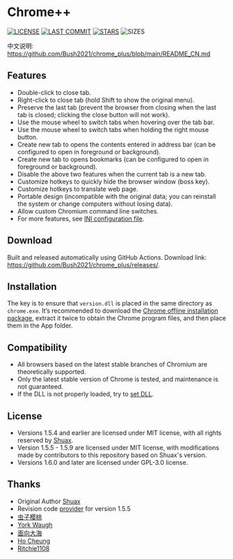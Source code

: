 # Chrome++
[![LICENSE](https://img.shields.io/badge/License-GPL--3.0--only-blue.svg?style=for-the-badge&logo=github "LICENSE")](https://github.com/Bush2021/chrome_plus/blob/main/LICENSE) [![LAST COMMIT](https://img.shields.io/github/last-commit/Bush2021/chrome_plus?color=blue&logo=github&style=for-the-badge "LAST COMMIT")](https://github.com/Bush2021/chrome_plus/commits/main)  [![STARS](https://img.shields.io/github/stars/Bush2021/chrome_plus?color=brightgreen&logo=github&style=for-the-badge "STARS")](https://github.com/Bush2021/chrome_plus/stargazers) ![SIZES](https://img.shields.io/github/languages/code-size/Bush2021/chrome_plus?color=brightgreen&logo=github&style=for-the-badge "SIZES")

中文说明: https://github.com/Bush2021/chrome_plus/blob/main/README_CN.md

## Features
* Double-click to close tab.
* Right-click to close tab (hold Shift to show the original menu).
* Preserve the last tab (prevent the browser from closing when the last tab is closed; clicking the close button will not work).
* Use the mouse wheel to switch tabs when hovering over the tab bar.
* Use the mouse wheel to switch tabs when holding the right mouse button.
* Create new tab to opens the contents entered in address bar (can be configured to open in foreground or background).
* Create new tab to opens bookmarks (can be configured to open in foreground or background).
* Disable the above two features when the current tab is a new tab.
* Customize hotkeys to quickly hide the browser window (boss key).
* Customize hotkeys to translate web page.
* Portable design (incompatible with the original data; you can reinstall the system or change computers without losing data).
* Allow custom Chromium command line switches.
* For more features, see [INI configuration file](https://github.com/Bush2021/chrome_plus/blob/main/src/chrome%2B%2B.ini).

## Download
Built and released automatically using GitHub Actions. Download link: https://github.com/Bush2021/chrome_plus/releases/.

## Installation
The key is to ensure that `version.dll` is placed in the same directory as `chrome.exe`. It’s recommended to download the [Chrome offline installation package](https://github.com/Bush2021/chrome_installer), extract it twice to obtain the Chrome program files, and then place them in the App folder.

## Compatibility
* All browsers based on the latest stable branches of Chromium are theoretically supported.
* Only the latest stable version of Chrome is tested, and maintenance is not guaranteed.
* If the DLL is not properly loaded, try to [set DLL](https://github.com/Bush2021/chrome_plus/blob/main/setdll/).

## License
* Versions 1.5.4 and earlier are licensed under MIT license, with all rights reserved by [Shuax](https://github.com/shuax/).
* Version 1.5.5 - 1.5.9 are licensed under MIT license, with modifications made by contributors to this repository based on Shuax's version.
* Versions 1.6.0 and later are licensed under GPL-3.0 license.

## Thanks
* Original Author [Shuax](https://github.com/shuax/)
* Revision code [provider](https://forum.ru-board.com/topic.cgi?forum=5&topic=51073&start=620&limit=1&m=1#1) for version 1.5.5
* [虫子樱桃](https://github.com/czyt/)
* [York Waugh](https://github.com/YorkWaugh/)
* [面向大海](https://github.com/mxdh/)
* [Ho Cheung](https://github.com/gz83/)
* [Ritchie1108](https://github.com/Ritchie1108/)